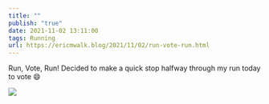 ```yaml
---
title: ""
publish: "true"
date: 2021-11-02 13:11:00
tags: Running
url: https://ericmwalk.blog/2021/11/02/run-vote-run.html
---
```


Run, Vote, Run! Decided to make a quick stop halfway through my run today to vote 😄

![](https://ericmwalk.blog/uploads/2021/9c8c8fdb84.jpg)
